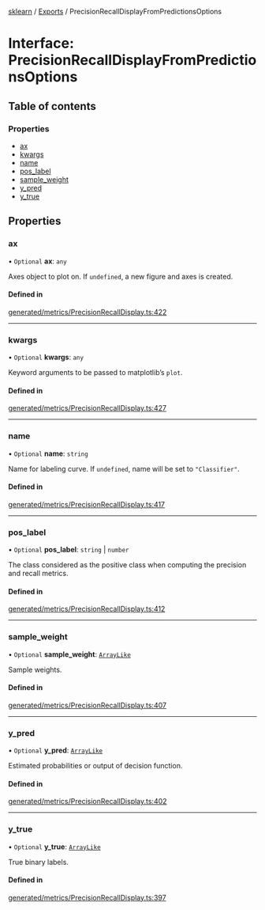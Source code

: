 [sklearn](../readme.md) / [Exports](../modules.md) / PrecisionRecallDisplayFromPredictionsOptions

# Interface: PrecisionRecallDisplayFromPredictionsOptions

## Table of contents

### Properties

- [ax](PrecisionRecallDisplayFromPredictionsOptions.md#ax)
- [kwargs](PrecisionRecallDisplayFromPredictionsOptions.md#kwargs)
- [name](PrecisionRecallDisplayFromPredictionsOptions.md#name)
- [pos\_label](PrecisionRecallDisplayFromPredictionsOptions.md#pos_label)
- [sample\_weight](PrecisionRecallDisplayFromPredictionsOptions.md#sample_weight)
- [y\_pred](PrecisionRecallDisplayFromPredictionsOptions.md#y_pred)
- [y\_true](PrecisionRecallDisplayFromPredictionsOptions.md#y_true)

## Properties

### ax

• `Optional` **ax**: `any`

Axes object to plot on. If `undefined`, a new figure and axes is created.

#### Defined in

[generated/metrics/PrecisionRecallDisplay.ts:422](https://github.com/transitive-bullshit/scikit-learn-ts/blob/367336a/packages/sklearn/src/generated/metrics/PrecisionRecallDisplay.ts#L422)

___

### kwargs

• `Optional` **kwargs**: `any`

Keyword arguments to be passed to matplotlib’s `plot`.

#### Defined in

[generated/metrics/PrecisionRecallDisplay.ts:427](https://github.com/transitive-bullshit/scikit-learn-ts/blob/367336a/packages/sklearn/src/generated/metrics/PrecisionRecallDisplay.ts#L427)

___

### name

• `Optional` **name**: `string`

Name for labeling curve. If `undefined`, name will be set to `"Classifier"`.

#### Defined in

[generated/metrics/PrecisionRecallDisplay.ts:417](https://github.com/transitive-bullshit/scikit-learn-ts/blob/367336a/packages/sklearn/src/generated/metrics/PrecisionRecallDisplay.ts#L417)

___

### pos\_label

• `Optional` **pos\_label**: `string` \| `number`

The class considered as the positive class when computing the precision and recall metrics.

#### Defined in

[generated/metrics/PrecisionRecallDisplay.ts:412](https://github.com/transitive-bullshit/scikit-learn-ts/blob/367336a/packages/sklearn/src/generated/metrics/PrecisionRecallDisplay.ts#L412)

___

### sample\_weight

• `Optional` **sample\_weight**: [`ArrayLike`](../modules.md#arraylike)

Sample weights.

#### Defined in

[generated/metrics/PrecisionRecallDisplay.ts:407](https://github.com/transitive-bullshit/scikit-learn-ts/blob/367336a/packages/sklearn/src/generated/metrics/PrecisionRecallDisplay.ts#L407)

___

### y\_pred

• `Optional` **y\_pred**: [`ArrayLike`](../modules.md#arraylike)

Estimated probabilities or output of decision function.

#### Defined in

[generated/metrics/PrecisionRecallDisplay.ts:402](https://github.com/transitive-bullshit/scikit-learn-ts/blob/367336a/packages/sklearn/src/generated/metrics/PrecisionRecallDisplay.ts#L402)

___

### y\_true

• `Optional` **y\_true**: [`ArrayLike`](../modules.md#arraylike)

True binary labels.

#### Defined in

[generated/metrics/PrecisionRecallDisplay.ts:397](https://github.com/transitive-bullshit/scikit-learn-ts/blob/367336a/packages/sklearn/src/generated/metrics/PrecisionRecallDisplay.ts#L397)
